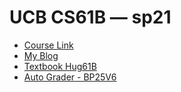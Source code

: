 # UCB CS61B — sp21

- [Course Link](https://sp21.datastructur.es/)
- [My Blog](https://mancuoj.vercel.app/cs61b)
- [Textbook Hug61B](https://joshhug.gitbooks.io/hug61b/content/)
- [Auto Grader - BP25V6](https://www.gradescope.com/)